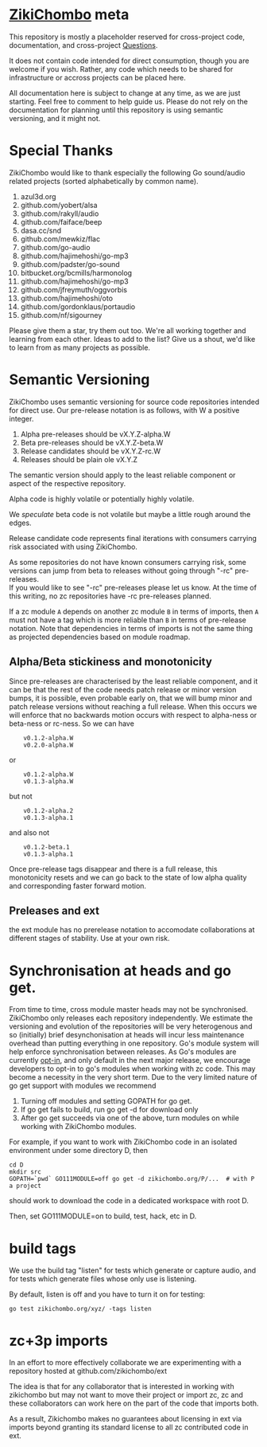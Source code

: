 # [ZikiChombo](http://zikichombo.org) meta
This repository is mostly a placeholder reserved for cross-project code,
documentation, and cross-project [Questions](https://github.com/zikichombo/meta/issues/1).

It does not contain code intended for direct consumption, though you are welcome if 
you wish.  Rather, any code which needs to be shared for infrastructure or accross
projects can be placed here.

All documentation here is subject to change at any time, as we are just starting.  Feel free
to comment to help guide us.  Please do not rely on the documentation for planning 
until this repository is using semantic versioning, and it might not.

# Special Thanks
ZikiChombo would like to thank especially the following Go sound/audio related projects
(sorted alphabetically by common name).
1. azul3d.org
1. github.com/yobert/alsa
1. github.com/rakyll/audio
1. github.com/faiface/beep
1. dasa.cc/snd
1. github.com/mewkiz/flac
1. github.com/go-audio
1. github.com/hajimehoshi/go-mp3
1. github.com/padster/go-sound
1. bitbucket.org/bcmills/harmonolog
1. github.com/hajimehoshi/go-mp3
1. github.com/jfreymuth/oggvorbis
1. github.com/hajimehoshi/oto
1. github.com/gordonklaus/portaudio
1. github.com/nf/sigourney

Please give them a star, try them out too. We're all working together and
learning from each other.  Ideas to add to the list?  Give us a shout, we'd
like to learn from as many projects as possible.

# Semantic Versioning
ZikiChombo uses semantic versioning for source code repositories intended for direct
use.  Our pre-release notation is as follows, with W a positive integer.

1. Alpha pre-releases should be vX.Y.Z-alpha.W
1. Beta pre-releases should be vX.Y.Z-beta.W
1. Release candidates should be vX.Y.Z-rc.W
1. Releases should be plain ole vX.Y.Z

The semantic version should apply to the least reliable component or aspect of the respective
repository.

Alpha code is highly volatile or potentially highly volatile.

We _speculate_ beta code is not volatile but maybe a little rough around the edges.

Release candidate code represents final iterations with consumers carrying 
risk associated with using ZikiChombo. 

As some repositories do not have known consumers carrying risk, some versions
can jump from beta to releases without going through "-rc" pre-releases.  
If you would like to see "-rc" pre-releases please let us know.  At the time of 
this writing, no zc repositories have -rc pre-releases planned.

If a zc module `A` depends on another zc module `B` in terms of imports, then 
`A` must not have a tag which is more reliable than `B` in terms of pre-release
notation. Note that dependencies in terms of imports is not the same thing 
as projected dependencies based on module roadmap.

## Alpha/Beta stickiness and monotonicity
Since pre-releases are characterised by the least reliable component,
and it can be that the rest of the code needs patch release or minor
version bumps, it is possible, even probable early on, that we will bump 
minor and patch release versions without reaching a full release.  When
this occurs we will enforce that no backwards motion occurs with respect
to alpha-ness or beta-ness or rc-ness.  So we can have

```
    v0.1.2-alpha.W
    v0.2.0-alpha.W
```

or 

```
    v0.1.2-alpha.W
    v0.1.3-alpha.W
```

but not 

```
    v0.1.2-alpha.2
    v0.1.3-alpha.1
```

and also not

```
    v0.1.2-beta.1
    v0.1.3-alpha.1
```

Once pre-release tags disappear and there is a full release, this monotonicity 
resets and we can go back to the state of low alpha quality and corresponding
faster forward motion.

## Preleases and ext
the ext module has no prerelease notation to accomodate collaborations at 
different stages of stability.  Use at your own risk.


# Synchronisation at heads and go get.
From time to time, cross module master heads may not be synchronised.
ZikiChombo only releases each repository independently.  We estimate the
versioning and evolution of the repositories will be very heterogenous and so
(initially) brief desynchonisation at heads will incur less maintenance
overhead than putting everything in one repository. Go's module system will
help enforce synchronisation between releases.  As Go's modules are currently
[opt-in](https://golang.org/cmd/go/#hdr-Preliminary_module_support), and only
default in the next major release, we encourage developers to opt-in to go's
modules when working with zc code.  This may become a necessity in the very
short term.  Due to the very limited nature of go get support with modules
we recommend

1. Turning off modules and setting GOPATH for go get.
1. If go get fails to build, run go get -d for download only
1. After go get succeeds via one of the above, turn modules on
while working with ZikiChombo modules. 

For example, if you want to work with ZikiChombo code in an isolated
environment under some directory D, then

```
cd D
mkdir src
GOPATH=`pwd` GO111MODULE=off go get -d zikichombo.org/P/...  # with P a project
```

should work to download the code in a dedicated workspace with root D.

Then, set GO111MODULE=on to build, test, hack, etc in D.

# build tags
We use the build tag "listen" for tests which generate or capture audio,
and for tests which generate files whose only use is listening.

By default, listen is off and you have to turn it on for testing:
```
go test zikichombo.org/xyz/ -tags listen
```

# zc+3p imports
In an effort to more effectively collaborate
we are experimenting with a repository hosted at 
github.com/zikichombo/ext

The idea is that for any collaborator that is interested in working with zikichombo
but may not want to move their project or import zc, zc and these collaborators can work here
on the part of the code that imports both.

As a result, Zikichombo makes no guarantees about licensing in ext via 
imports beyond granting its standard license to all zc contributed code in 
ext.



